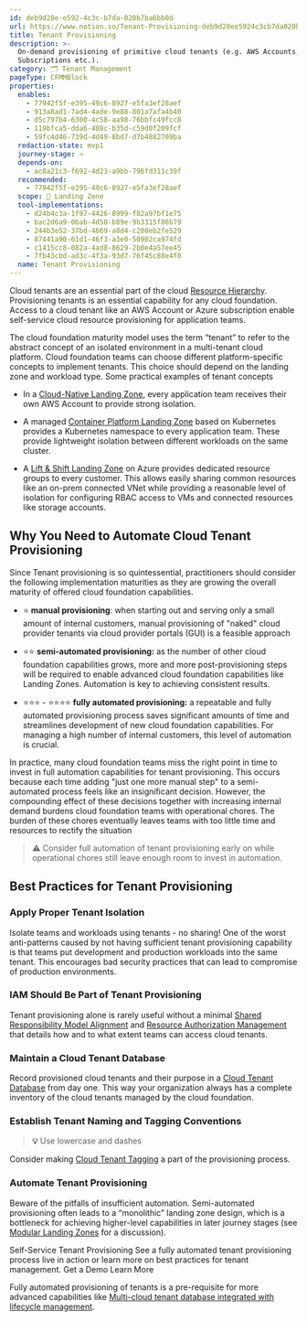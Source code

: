 ```yaml
---
id: deb9d28e-e592-4c3c-b7da-020b7ba6bb0d
url: https://www.notion.so/Tenant-Provisioning-deb9d28ee5924c3cb7da020b7ba6bb0d
title: Tenant Provisioning
description: >-
  On-demand provisioning of primitive cloud tenants (e.g. AWS Accounts, Azure
  Subscriptions etc.).
category: 🗂 Tenant Management
pageType: CFMMBlock
properties:
  enables:
    - 77942f5f-e395-49c6-8927-e5fa3ef28aef
    - 913a8ad1-7ad4-4ade-9e88-801a7afa4b40
    - d5c797b4-6300-4c58-aa98-76bbfc49fcc8
    - 119bfca5-dda6-408c-b35d-c59d0f209fcf
    - 59fc4d46-739d-4d49-8bd7-d7b4882709ba
  redaction-state: mvp1
  journey-stage: ⭐️
  depends-on:
    - ac8a21c3-f692-4d23-a9bb-796fd311c39f
  recommended:
    - 77942f5f-e395-49c6-8927-e5fa3ef28aef
  scope: 🛬 Landing Zone
  tool-implementations:
    - d24b4c3a-1f97-4426-8999-f82a97bf1e75
    - bac2d6a9-0bab-4d58-b89e-9b3315f86b79
    - 244b3e52-37bd-4669-a8d4-c208eb2fe529
    - 87441a90-61d1-46f3-a3e0-50902ca974fd
    - c1415cc8-082a-4ad8-8629-2b0e4a57ee45
    - 7fb43cbd-ad3c-4f3a-93d7-76f45c88e4f0
  name: Tenant Provisioning
---
```


Cloud tenants are an essential part of the cloud [Resource Hierarchy](./resource-hierarchy.md). Provisioning tenants is an essential capability for any cloud foundation. Access to a cloud tenant like an AWS Account or Azure subscription enable self-service cloud resource provisioning for application teams. 

The cloud foundation maturity model uses the term “tenant” to refer to the abstract concept of an isolated environment in a multi-tenant cloud platform. Cloud foundation teams can choose different platform-specific concepts to implement tenants. This choice should depend on the landing zone and workload type. Some practical examples of tenant concepts

- In a [Cloud-Native Landing Zone](./cloud-native-landing-zone.md), every application team receives their own AWS Account to provide strong isolation.

- A managed [Container Platform Landing Zone](./container-platform-landing-zone.md) based on Kubernetes provides a Kubernetes namespace to every application team. These provide lightweight isolation between different workloads on the same cluster.

- A [Lift & Shift Landing Zone](./lift-and-shift-landing-zone.md) on Azure provides dedicated resource groups to every customer. This allows easily sharing common resources like an on-prem connected VNet while providing a reasonable level of isolation for configuring RBAC access to VMs and connected resources like storage accounts.

## Why You Need to Automate Cloud Tenant Provisioning

Since Tenant provisioning is so quintessential, practitioners should consider the following implementation maturities as they are growing the overall maturity of offered cloud foundation capabilities. 

- ⭐️  **manual provisioning**: when starting out and serving only a small amount of internal customers, manual provisioning of "naked" cloud provider tenants via cloud provider portals (GUI) is a feasible approach

- ⭐️⭐️ **semi-automated provisioning:** as the number of other cloud foundation capabilities grows, more and more post-provisioning steps will be required to enable advanced cloud foundation capabilities like Landing Zones. Automation is key to achieving consistent results. 

- ⭐️⭐️⭐️ - ⭐️⭐️⭐️⭐️ **fully automated provisioning:** a repeatable and fully automated provisioning process saves significant amounts of time and streamlines development of new cloud foundation capabilities. For managing a high number of internal customers, this level of automation is crucial.

In practice, many cloud foundation teams miss the right point in time to invest in full automation capabilities for tenant provisioning. This occurs because each time adding "just one more manual step" to a semi-automated process feels like an insignificant decision. However, the compounding effect of these decisions together with increasing internal demand burdens cloud foundation teams with operational chores. The burden of these chores eventually leaves teams with too little time and resources to rectify the situation

> **⚠️** Consider full automation of tenant provisioning early on while operational chores still leave enough room to invest in automation.

## Best Practices for Tenant Provisioning

### Apply Proper Tenant Isolation

Isolate teams and workloads using tenants - no sharing! One of the worst anti-patterns caused by not having sufficient tenant provisioning capability is that teams put development and production workloads into the same tenant. This encourages bad security practices that can lead to compromise of production environments.

### IAM Should Be Part of Tenant Provisioning

Tenant provisioning alone is rarely useful without a minimal [Shared Responsibility Model Alignment](../security-and-compliance/shared-responsibility-model-alignment.md) and [Resource Authorization Management](../iam/resource-authorization-management.md) that details how and to what extent teams can access cloud tenants.

### Maintain a Cloud Tenant Database

Record provisioned cloud tenants and their purpose in a [Cloud Tenant Database](./cloud-tenant-database.md) from day one. This way your organization always has a complete inventory of the cloud tenants managed by the cloud foundation.

### Establish Tenant Naming and Tagging Conventions

> **💡** Use lowercase and dashes

Consider making [Cloud Tenant Tagging](../security-and-compliance/cloud-tenant-tagging.md) a part of the provisioning process.

### Automate Tenant Provisioning

Beware of the pitfalls of insufficient automation. Semi-automated provisioning often leads to a “monolithic” landing zone design, which is a bottleneck for achieving higher-level capabilities in later journey stages (see [Modular Landing Zones](./modular-landing-zones.md) for a discussion).

<!--notion-markdown-cms:raw-->
<CallToAction>
  <CtaHeader>Self-Service Tenant Provisioning</CtaHeader>
  <CtaText>See a fully automated tenant provisioning process live in action or learn more on best practices for tenant management.</CtaText>
  <CtaButton class="btn-primary" url="https://www.meshcloud.io/use-case-cloud-zones/">Get a Demo</CtaButton>
  <CtaButton class="btn-secondary" url="https://www.meshcloud.io/2021/01/27/cloud-tenant-management-what-you-need-to-know-in-2021/">Learn More</CtaButton>
</CallToAction>

Fully automated provisioning of tenants is a pre-requisite for more advanced capabilities like [Multi-cloud tenant database integrated with lifecycle management](./multi-cloud-tenant-database-integrated-with-lifecycle-management.md).



